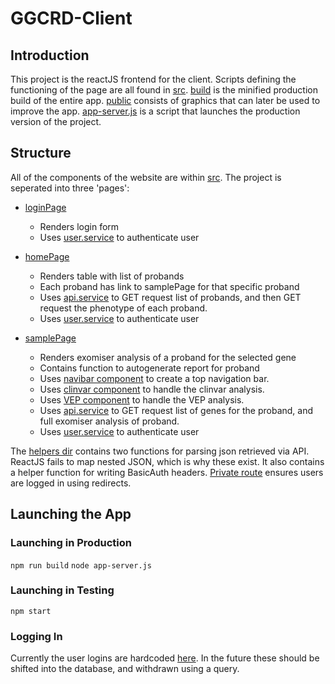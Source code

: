 # GGCRD-Client

## Introduction

This project is the reactJS frontend for the client. Scripts defining the functioning of the page are all found in [src](./src). [build](./build) is the minified production build of the entire app. [public](./public) consists of graphics that can later be used to improve the app. [app-server.js](app-server.js) is a script that launches the production version of the project.

## Structure

All of the components of the website are within [src](./src). The project is seperated into three 'pages':

- [loginPage](./src/loginPage/loginPage.jsx)
    - Renders login form
    - Uses [user.service](./src/services/user.service.js) to authenticate user

- [homePage](./src/homePage/homePage.jsx)
    - Renders table with list of probands
    - Each proband has link to samplePage for that specific proband
    - Uses [api.service](./src/services/api.service.js) to GET request list of probands, and then GET request the phenotype of each proband. 
    - Uses [user.service](./src/services/user.service.js) to authenticate user

- [samplePage](./src/samplePage/samplePage.jsx)
    - Renders exomiser analysis of a proband for the selected gene
    - Contains function to autogenerate report for proband
    - Uses [navibar component](./src/component/Navibar.jsx) to create a top navigation bar. 
    - Uses [clinvar component](./src/component/Clinvar.jsx) to handle the clinvar analysis. 
    - Uses [VEP component](./src/component/Vep.jsx) to handle the VEP analysis. 
    - Uses [api.service](./src/services/api.service.js) to GET request list of genes for the proband, and full exomiser analysis of proband. 
    - Uses [user.service](./src/services/user.service.js) to authenticate user

The [helpers dir](./src/helpers) contains two functions for parsing json retrieved via API. ReactJS fails to map nested JSON, which is why these exist. It also contains a helper function for writing BasicAuth headers. [Private route](./src/component/privateRoute.js) ensures users are logged in using redirects. 

## Launching the App

### Launching in Production

`npm run build`
`node app-server.js`

### Launching in Testing

`npm start`

### Logging In

Currently the user logins are hardcoded [here](../ggcrd-api/users/user.service.js). In the future these should be shifted into the database, and withdrawn using a query. 
